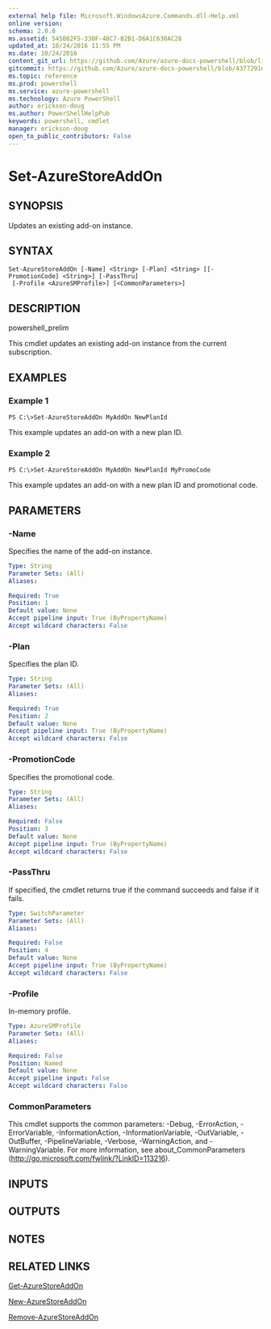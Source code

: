```yaml
---
external help file: Microsoft.WindowsAzure.Commands.dll-Help.xml
online version: 
schema: 2.0.0
ms.assetid: 545B82F5-330F-48C7-B2B1-D6A1C630AC28
updated_at: 10/24/2016 11:55 PM
ms.date: 10/24/2016
content_git_url: https://github.com/Azure/azure-docs-powershell/blob/live/azureps-cmdlets-docs/ServiceManagement/Azure.Compute/v1.6.1/Set-AzureStoreAddOn.md
gitcommit: https://github.com/Azure/azure-docs-powershell/blob/4377291ee360e58e2c1c5d644155daf6a0279055/azureps-cmdlets-docs/ServiceManagement/Azure.Compute/v1.6.1/Set-AzureStoreAddOn.md
ms.topic: reference
ms.prod: powershell
ms.service: azure-powershell
ms.technology: Azure PowerShell
author: erickson-doug
ms.author: PowerShellHelpPub
keywords: powershell, cmdlet
manager: erickson-doug
open_to_public_contributors: False
---
```


# Set-AzureStoreAddOn

## SYNOPSIS
Updates an existing add-on instance.

## SYNTAX

```
Set-AzureStoreAddOn [-Name] <String> [-Plan] <String> [[-PromotionCode] <String>] [-PassThru]
 [-Profile <AzureSMProfile>] [<CommonParameters>]
```

## DESCRIPTION
powershell_prelim

This cmdlet updates an existing add-on instance from the current subscription.

## EXAMPLES

### Example 1
```
PS C:\>Set-AzureStoreAddOn MyAddOn NewPlanId
```

This example updates an add-on with a new plan ID.

### Example 2
```
PS C:\>Set-AzureStoreAddOn MyAddOn NewPlanId MyPromoCode
```

This example updates an add-on with a new plan ID and promotional code.

## PARAMETERS

### -Name
Specifies the name of the add-on instance.

```yaml
Type: String
Parameter Sets: (All)
Aliases: 

Required: True
Position: 1
Default value: None
Accept pipeline input: True (ByPropertyName)
Accept wildcard characters: False
```

### -Plan
Specifies the plan ID.

```yaml
Type: String
Parameter Sets: (All)
Aliases: 

Required: True
Position: 2
Default value: None
Accept pipeline input: True (ByPropertyName)
Accept wildcard characters: False
```

### -PromotionCode
Specifies the promotional code.

```yaml
Type: String
Parameter Sets: (All)
Aliases: 

Required: False
Position: 3
Default value: None
Accept pipeline input: True (ByPropertyName)
Accept wildcard characters: False
```

### -PassThru
If specified, the cmdlet returns true if the command succeeds and false if it fails.

```yaml
Type: SwitchParameter
Parameter Sets: (All)
Aliases: 

Required: False
Position: 4
Default value: None
Accept pipeline input: True (ByPropertyName)
Accept wildcard characters: False
```

### -Profile
In-memory profile.

```yaml
Type: AzureSMProfile
Parameter Sets: (All)
Aliases: 

Required: False
Position: Named
Default value: None
Accept pipeline input: False
Accept wildcard characters: False
```

### CommonParameters
This cmdlet supports the common parameters: -Debug, -ErrorAction, -ErrorVariable, -InformationAction, -InformationVariable, -OutVariable, -OutBuffer, -PipelineVariable, -Verbose, -WarningAction, and -WarningVariable. For more information, see about_CommonParameters (http://go.microsoft.com/fwlink/?LinkID=113216).

## INPUTS

## OUTPUTS

## NOTES

## RELATED LINKS

[Get-AzureStoreAddOn](xref:ServiceManagement/Azure.Compute/v1.6.1/Get-AzureStoreAddOn.md)

[New-AzureStoreAddOn](xref:ServiceManagement/Azure.Compute/v1.6.1/New-AzureStoreAddOn.md)

[Remove-AzureStoreAddOn](xref:ServiceManagement/Azure.Compute/v1.6.1/Remove-AzureStoreAddOn.md)


